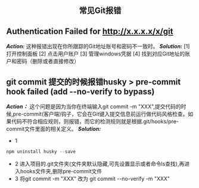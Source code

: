 <h2 align="center">常见Git报错</h2>

## Authentication Failed for http://x.x.x.x/x/git

***Action:*** 
    这种报错出现在你所跟踪的Git地址账号和密码不一致时。
***Solution:*** 
[1] 打开控制面板
[2] 点击用户账户
[3] 管理windows凭据
[4] 找到对应Git地址的账户和密码（删除或者直接修改）


## git commit 提交的时候报错husky > pre-commit hook failed (add --no-verify to bypass)

***Action：*** 
    这个问题是因为当你在终端输入git commit -m "XXX",提交代码的时候,pre-commit(客户端)钩子，它会在Git键入提交信息前运行做代码风格检查。如果代码不符合相应规则，则报错，而它的检测规则就是根据.git/hooks/pre-commit文件里面的相关定义。
***Solution:*** 
- 1
```js
npm uninstall husky --save
```
- 2
进入项目的.git文件夹(文件夹默认隐藏,可先设置显示或者命令ls查找),再进入hooks文件夹,删除pre-commit文件
- 3
将git commit -m "XXX" 改为 git commit --no-verify -m "XXX"